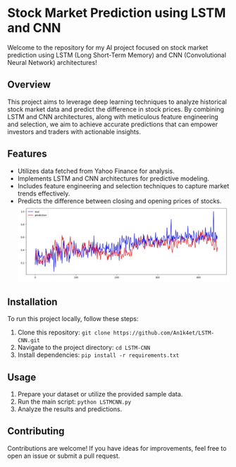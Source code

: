 # Stock Market Prediction using LSTM and CNN

Welcome to the repository for my AI project focused on stock market prediction using LSTM (Long Short-Term Memory) and CNN (Convolutional Neural Network) architectures!

## Overview

This project aims to leverage deep learning techniques to analyze historical stock market data and predict the difference in stock prices. By combining LSTM and CNN architectures, along with meticulous feature engineering and selection, we aim to achieve accurate predictions that can empower investors and traders with actionable insights.

## Features

- Utilizes data fetched from Yahoo Finance for analysis.
- Implements LSTM and CNN architectures for predictive modeling.
- Includes feature engineering and selection techniques to capture market trends effectively.
- Predicts the difference between closing and opening prices of stocks.
![Stock Market Prediction](https://github.com/An1k4et/LSTM-CNN/blob/main/img.jpg?raw=true)
## Installation

To run this project locally, follow these steps:

1. Clone this repository: `git clone https://github.com/An1k4et/LSTM-CNN.git`
2. Navigate to the project directory: `cd LSTM-CNN`
3. Install dependencies: `pip install -r requirements.txt`

## Usage

1. Prepare your dataset or utilize the provided sample data.
2. Run the main script: `python LSTMCNN.py`
3. Analyze the results and predictions.

## Contributing

Contributions are welcome! If you have ideas for improvements, feel free to open an issue or submit a pull request.


